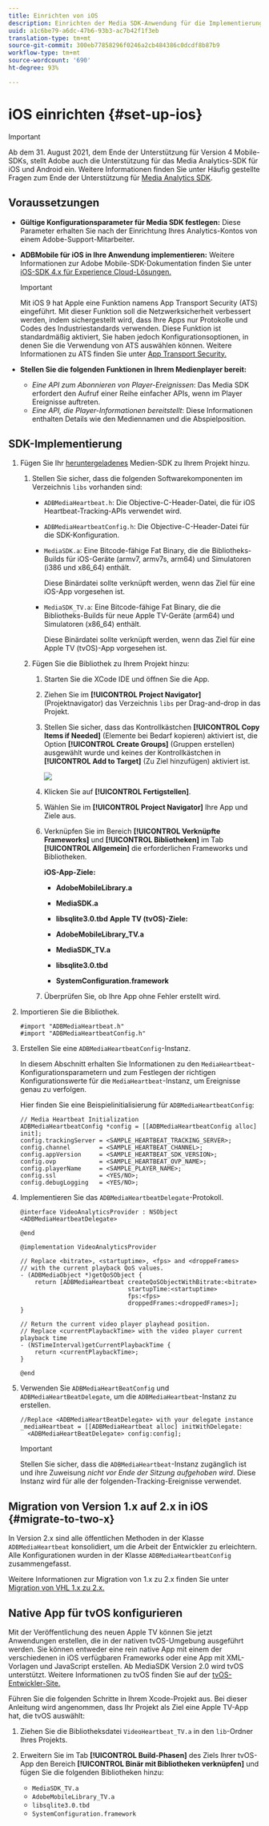 ```yaml
---
title: Einrichten von iOS
description: Einrichten der Media SDK-Anwendung für die Implementierung in iOS.
uuid: a1c6be79-a6dc-47b6-93b3-ac7b42f1f3eb
translation-type: tm+mt
source-git-commit: 300eb77858296f0246a2cb484386c0dcdf8b87b9
workflow-type: tm+mt
source-wordcount: '690'
ht-degree: 93%

---
```



# iOS einrichten {#set-up-ios}

>[!IMPORTANT]
>
>Ab dem 31. August 2021, dem Ende der Unterstützung für Version 4 Mobile-SDKs, stellt Adobe auch die Unterstützung für das Media Analytics-SDK für iOS und Android ein.  Weitere Informationen finden Sie unter Häufig gestellte Fragen zum Ende der Unterstützung für [Media Analytics SDK](/help/sdk-implement/end-of-support-faqs.md).

## Voraussetzungen

* **Gültige Konfigurationsparameter für Media SDK festlegen:** Diese Parameter erhalten Sie nach der Einrichtung Ihres Analytics-Kontos von einem Adobe-Support-Mitarbeiter.
* **ADBMobile für iOS in Ihre Anwendung implementieren:** Weitere Informationen zur Adobe Mobile-SDK-Dokumentation finden Sie unter [iOS-SDK 4.x für Experience Cloud-Lösungen.](https://docs.adobe.com/content/help/de-DE/mobile-services/ios/overview.html)

   >[!IMPORTANT]
   >
   >Mit iOS 9 hat Apple eine Funktion namens App Transport Security (ATS) eingeführt. Mit dieser Funktion soll die Netzwerksicherheit verbessert werden, indem sichergestellt wird, dass Ihre Apps nur Protokolle und Codes des Industriestandards verwenden. Diese Funktion ist standardmäßig aktiviert, Sie haben jedoch Konfigurationsoptionen, in denen Sie die Verwendung von ATS auswählen können. Weitere Informationen zu ATS finden Sie unter [App Transport Security.](https://docs.adobe.com/content/help/en/mobile-services/ios/config-ios/app-transport-security.html)

* **Stellen Sie die folgenden Funktionen in Ihrem Medienplayer bereit:**

   * _Eine API zum Abonnieren von Player-Ereignissen_: Das Media SDK erfordert den Aufruf einer Reihe einfacher APIs, wenn im Player Ereignisse auftreten.
   * _Eine API, die Player-Informationen bereitstellt_: Diese Informationen enthalten Details wie den Mediennamen und die Abspielposition.

## SDK-Implementierung

1. Fügen Sie Ihr [heruntergeladenes](/help/sdk-implement/download-sdks.md#download-2x-sdks) Medien-SDK zu Ihrem Projekt hinzu.

   1. Stellen Sie sicher, dass die folgenden Softwarekomponenten im Verzeichnis `libs` vorhanden sind:

      * `ADBMediaHeartbeat.h`: Die Objective-C-Header-Datei, die für iOS Heartbeat-Tracking-APIs verwendet wird.
      * `ADBMediaHeartbeatConfig.h`: Die Objective-C-Header-Datei für die SDK-Konfiguration.
      * `MediaSDK.a`: Eine Bitcode-fähige Fat Binary, die die Bibliotheks-Builds für iOS-Geräte (armv7, armv7s, arm64) und Simulatoren (i386 und x86_64) enthält.

         Diese Binärdatei sollte verknüpft werden, wenn das Ziel für eine iOS-App vorgesehen ist.

      * `MediaSDK_TV.a`: Eine Bitcode-fähige Fat Binary, die die Bibliotheks-Builds für neue Apple TV-Geräte (arm64) und Simulatoren (x86_64) enthält.

         Diese Binärdatei sollte verknüpft werden, wenn das Ziel für eine Apple TV (tvOS)-App vorgesehen ist.
   1. Fügen Sie die Bibliothek zu Ihrem Projekt hinzu:

      1. Starten Sie die XCode IDE und öffnen Sie die App.
      1. Ziehen Sie im **[!UICONTROL Project Navigator]** (Projektnavigator) das Verzeichnis `libs` per Drag-and-drop in das Projekt.

      1. Stellen Sie sicher, dass das Kontrollkästchen **[!UICONTROL Copy Items if Needed]** (Elemente bei Bedarf kopieren) aktiviert ist, die Option **[!UICONTROL Create Groups]** (Gruppen erstellen) ausgewählt wurde und keines der Kontrollkästchen in **[!UICONTROL Add to Target]** (Zu Ziel hinzufügen) aktiviert ist.

         ![](assets/choose-options_ios.png)

      1. Klicken Sie auf **[!UICONTROL Fertigstellen]**.
      1. Wählen Sie im **[!UICONTROL Project Navigator]** Ihre App und Ziele aus.
      1. Verknüpfen Sie im Bereich **[!UICONTROL Verknüpfte Frameworks]** und **[!UICONTROL Bibliotheken]** im Tab **[!UICONTROL Allgemein]** die erforderlichen Frameworks und Bibliotheken.

         **iOS-App-Ziele:**

         * **AdobeMobileLibrary.a**
         * **MediaSDK.a**
         * **libsqlite3.0.tbd**
         **Apple TV (tvOS)-Ziele:**

         * **AdobeMobileLibrary_TV.a**
         * **MediaSDK_TV.a**
         * **libsqlite3.0.tbd**
         * **SystemConfiguration.framework**
      1. Überprüfen Sie, ob Ihre App ohne Fehler erstellt wird.




1. Importieren Sie die Bibliothek.

   ```
   #import "ADBMediaHeartbeat.h"
   #import "ADBMediaHeartbeatConfig.h"
   ```

1. Erstellen Sie eine `ADBMediaHeartbeatConfig`-Instanz.

   In diesem Abschnitt erhalten Sie Informationen zu den `MediaHeartbeat`-Konfigurationsparametern und zum Festlegen der richtigen Konfigurationswerte für die `MediaHeartbeat`-Instanz, um Ereignisse genau zu verfolgen.

   Hier finden Sie eine Beispielinitialisierung für `ADBMediaHeartbeatConfig`:

   ```
   // Media Heartbeat Initialization
   ADBMediaHeartbeatConfig *config = [[ADBMediaHeartbeatConfig alloc] init];
   config.trackingServer = <SAMPLE_HEARTBEAT_TRACKING_SERVER>;
   config.channel        = <SAMPLE_HEARTBEAT_CHANNEL>;
   config.appVersion     = <SAMPLE_HEARTBEAT_SDK_VERSION>;
   config.ovp            = <SAMPLE_HEARTBEAT_OVP_NAME>;
   config.playerName     = <SAMPLE_PLAYER_NAME>;
   config.ssl            = <YES/NO>;
   config.debugLogging   = <YES/NO>;
   ```

1. Implementieren Sie das `ADBMediaHeartbeatDelegate`-Protokoll.

   ```
   @interface VideoAnalyticsProvider : NSObject <ADBMediaHeartbeatDelegate>
   
   @end
   
   @implementation VideoAnalyticsProvider
   
   // Replace <bitrate>, <startuptime>, <fps> and <droppeFrames>  
   // with the current playback QoS values.
   - (ADBMediaObject *)getQoSObject {
       return [ADBMediaHeartbeat createQoSObjectWithBitrate:<bitrate>  
                                 startupTime:<startuptime>   
                                 fps:<fps>  
                                 droppedFrames:<droppedFrames>];
   }
   
   // Return the current video player playhead position.
   // Replace <currentPlaybackTime> with the video player current playback time
   - (NSTimeInterval)getCurrentPlaybackTime {
       return <currentPlaybackTime>;
   }
   
   @end
   ```

1. Verwenden Sie `ADBMediaHeartBeatConfig` und `ADBMediaHeartBeatDelegate`, um die `ADBMediaHeartbeat`-Instanz zu erstellen.

   ```
   //Replace <ADBMediaHeartBeatDelegate> with your delegate instance
   _mediaHeartbeat = [[ADBMediaHeartbeat alloc] initWithDelegate:
     <ADBMediaHeartBeatDelegate> config:config];
   ```

   >[!IMPORTANT]
   >
   >Stellen Sie sicher, dass die `ADBMediaHeartbeat`-Instanz zugänglich ist und ihre Zuweisung *nicht vor Ende der Sitzung aufgehoben wird*. Diese Instanz wird für alle der folgenden-Tracking-Ereignisse verwendet.

## Migration von Version 1.x auf 2.x in iOS {#migrate-to-two-x}

In Version 2.x sind alle öffentlichen Methoden in der Klasse `ADBMediaHeartbeat` konsolidiert, um die Arbeit der Entwickler zu erleichtern. Alle Konfigurationen wurden in der Klasse `ADBMediaHeartbeatConfig` zusammengefasst.

Weitere Informationen zur Migration von 1.x zu 2.x finden Sie unter [Migration von VHL 1.x zu 2.x.](/help/sdk-implement/va-1x-to-2x/mig-1x-2x-overview.md)

## Native App für tvOS konfigurieren

Mit der Veröffentlichung des neuen Apple TV können Sie jetzt Anwendungen erstellen, die in der nativen tvOS-Umgebung ausgeführt werden. Sie können entweder eine rein native App mit einem der verschiedenen in iOS verfügbaren Frameworks oder eine App mit XML-Vorlagen und JavaScript erstellen. Ab MediaSDK Version 2.0 wird tvOS unterstützt. Weitere Informationen zu tvOS finden Sie auf der [tvOS-Entwickler-Site.](https://developer.apple.com/tvos/)

Führen Sie die folgenden Schritte in Ihrem Xcode-Projekt aus. Bei dieser Anleitung wird angenommen, dass Ihr Projekt als Ziel eine Apple TV-App hat, die tvOS auswählt:

1. Ziehen Sie die Bibliotheksdatei `VideoHeartbeat_TV.a` in den `lib`-Ordner Ihres Projekts.

1. Erweitern Sie im Tab **[!UICONTROL Build-Phasen]** des Ziels Ihrer tvOS-App den Bereich **[!UICONTROL Binär mit Bibliotheken verknüpfen]** und fügen Sie die folgenden Bibliotheken hinzu:

   * `MediaSDK_TV.a`
   * `AdobeMobileLibrary_TV.a`
   * `libsqlite3.0.tbd`
   * `SystemConfiguration.framework`
